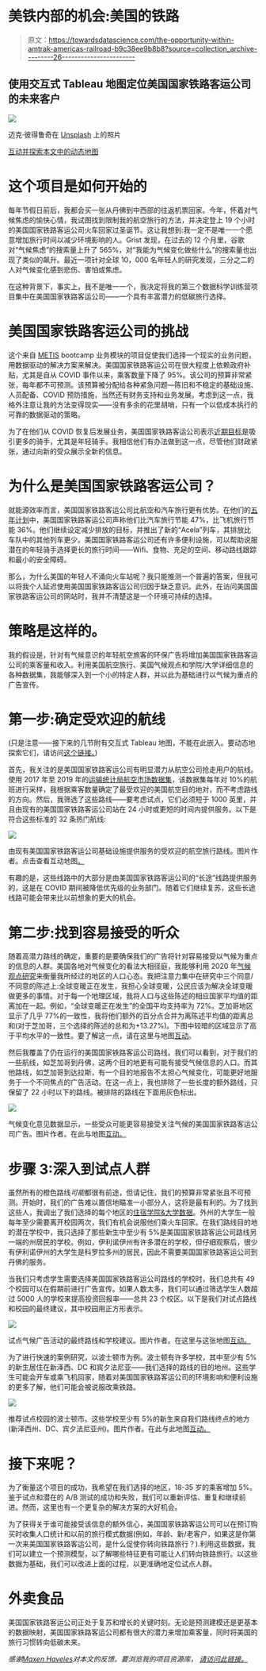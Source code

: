 # 美铁内部的机会:美国的铁路

> 原文：<https://towardsdatascience.com/the-opportunity-within-amtrak-americas-railroad-b9c38ee9b8b8?source=collection_archive---------26----------------------->

## 使用交互式 Tableau 地图定位美国国家铁路客运公司的未来客户

![](img/b58795c6eefbe518fa079bda46c07f2f.png)

迈克·彼得鲁奇在 [Unsplash](https://unsplash.com?utm_source=medium&utm_medium=referral) 上的照片

[互动并探索本文中的动态地图](https://public.tableau.com/app/profile/nina7004/viz/AmtrakOpportunity-MediumLink/Story1#1)

# 这个项目是如何开始的

每年节假日前后，我都会买一张从丹佛到中西部的往返机票回家。今年，怀着对气候焦虑的愉快心情，我试图找到限制我的航空旅行的方法，并决定登上 19 个小时的美国国家铁路客运公司火车回家过圣诞节。这让我想到:我一定不是唯一一个愿意增加旅行时间以减少环境影响的人。Grist 发现，在过去的 12 个月里，谷歌对“气候焦虑”的搜索量上升了 565%，对“我能为气候变化做些什么”的搜索量也出现了类似的飙升。最近一项针对全球 10，000 名年轻人的研究发现，三分之二的人对气候变化感到悲伤、害怕或焦虑。

在这种背景下，事实上，我不是唯一一个，我决定将我的第三个数据科学训练营项目集中在美国国家铁路客运公司——一个具有丰富潜力的低碳旅行选择。

# 美国国家铁路客运公司的挑战

这个来自 [METIS](https://medium.com/u/d18bcb7f0383?source=post_page-----b9c38ee9b8b8--------------------------------) bootcamp 业务模块的项目促使我们选择一个现实的业务问题，用数据驱动的解决方案来解决。美国国家铁路客运公司在很大程度上依赖政府补贴，尤其是自从 COVID 事件以来，乘客数量下降了 95%。该公司的预算非常紧张，每年都不可预测。该预算被分配给各种紧急问题—陈旧和不稳定的基础设施、人员配备、COVID 预防措施，当然还有财务支持和业务发展。考虑到这一点，我格外注意让我的方法变得现实——没有多余的花里胡哨，只有一个以低成本执行的可靠的数据驱动的策略。

为了在他们从 COVID 恢复后发展业务，美国国家铁路客运公司表示[近期目标](https://www.amtrak.com/content/dam/projects/dotcom/english/public/documents/corporate/businessplanning/Amtrak-Service-Line-Asset-Line-Plans-FY21-26.pdf)是吸引更多的骑手，尤其是年轻骑手。我相信他们有办法做到这一点，尽管他们财政紧张，通过向新的受众展示全新的信息。

# 为什么是美国国家铁路客运公司？

就能源效率而言，美国国家铁路客运公司比航空和汽车旅行更有优势。在他们的[五年计划](https://www.amtrak.com/content/dam/projects/dotcom/english/public/documents/corporate/businessplanning/Amtrak-Service-Line-Asset-Line-Plans-FY21-26.pdf)中，美国国家铁路客运公司声称他们比汽车旅行节能 47%，比飞机旅行节能 36%。他们继续设定减少排放的目标，并推出了新的“Acela”列车，其排放比车队中的其他列车更少。美国国家铁路客运公司还有许多便利设施，可以帮助说服潜在的年轻骑手选择更长的旅行时间——Wifi、食物、充足的空间、移动路线跟踪和最小的安全障碍。

那么，为什么美国的年轻人不涌向火车站呢？我只能推测一个普遍的答案，但我可以将我个人延迟使用美国国家铁路客运公司归因于缺乏意识。此外，在访问美国国家铁路客运公司的网站时，我并不清楚这是一个环境可持续的选择。

# 策略是这样的。

我的假设是，针对有气候意识的年轻航空旅客的环保广告将增加美国国家铁路客运公司的乘客量和收入。利用美国航空旅行、美国气候观点和学院/大学详细信息的各种数据集，我能够深入到一个小的特定人群，并以此为基础进行以气候为重点的广告宣传。

# 第一步:确定受欢迎的航线

(只是注意——接下来的几节附有交互式 Tableau 地图，不能在此嵌入。要动态地探索它们，请访问[这个链接。](https://public.tableau.com/app/profile/nina7004/viz/AmtrakOpportunity-MediumLink/Story1#1))

首先，我关注的是美国国家铁路客运公司有明显潜力从航空公司抢走用户的航线。使用 2017 年至 2019 年的[运输统计局航空市场数据集](https://www.transtats.bts.gov/Fields.asp?gnoyr_VQ=FHK)，该数据集每年对 10%的航班进行采样，我根据乘客数量确定了最受欢迎的美国航空目的地对，而不考虑路线的方向。然后，我筛选了这些路线——要考虑试点，它们必须短于 1000 英里，并且由现有的美国国家铁路客运公司站在 24 小时或更短的时间内提供服务。以下是符合这些标准的 32 条热门航线:

![](img/b6090ab838fd8b67cfbd5bf1d765faae.png)

由现有美国国家铁路客运公司基础设施提供服务的受欢迎的航空旅行路线。图片作者。点击查看互动地图[。](https://public.tableau.com/app/profile/nina7004/viz/AmtrakOpportunity-MediumLink/Story1#1)

有趣的是，这些线路中的大部分是由美国国家铁路客运公司的“长途”线路提供服务的，这是在 COVID 期间被降低优先级的业务部门。随着它们继续复苏，这些长途线路可能会带来比以前想象的更大的机会。

# 第二步:找到容易接受的听众

随着高潜力路线的确定，重要的是要确保我们的广告将针对容易接受以气候为重点的信息的人群。美国各地对气候变化的看法大相径庭，我能够利用 2020 年[气候观点研究](https://climatecommunication.yale.edu/visualizations-data/ycom-us/)来衡量我所经过的地区的人口心态。我把注意力集中在研究中三个同意/不同意的陈述上:全球变暖正在发生，我担心全球变暖，公民应该为解决全球变暖做更多的事情。对于每一个地理区域，我将人口与这些陈述的相应国家平均值的距离加在一起。例如，“全球变暖正在发生”的全国平均支持率为 72%。芝加哥地区显示了几乎 77%的一致性，我将他们额外的百分点合并为离陈述平均值的距离总和(对于芝加哥，三个选择的陈述的总和为+13.27%)。下图中较暗的区域显示了高于平均水平的一致性。要了解这一点，请在这里与地图[互动](https://public.tableau.com/app/profile/nina7004/viz/AmtrakOpportunity-MediumLink/Story1#1)。

然后我覆盖了仍在运行的美国国家铁路客运公司路线。我们可以看到，对于我们的一些航线，如芝加哥到丹佛，这两个目的地更有可能有接受气候信息的人口。而其他路线，如芝加哥到达拉斯，有一个目的地报告不太担心气候变化，可能更好地服务于一个不同焦点的广告活动。在这一点上，我也排除了一些长度的额外路线，只保留了 22 小时以下的路线。被排除的路线在下面用灰色标出。

![](img/1108119cde62ebb0869a33b25d2fa44f.png)

气候变化意见数据显示，一些受众可能更容易接受关注气候的美国国家铁路客运公司广告。图片作者。在此与地图[互动。](https://public.tableau.com/app/profile/nina7004/viz/AmtrakOpportunity-MediumLink/Story1#1)

# 步骤 3:深入到试点人群

虽然所有的橙色路线*可能*都很有前途，但请记住，我们的预算非常紧张且不可预测。开始时，我们的广告难以置信地瞄准一小部分人，这将是最有利的。为了找到这些人，我调出了我们选择的每个地区的[住宿学院&大学数据](https://educationdata.urban.org/data-explorer/colleges/)。外州的大学生一般每年至少需要离开校园两次，我们有机会说服他们乘火车回家。在我们路线目的地的潜在学校中，我只选择了那些新生中至少有 5%是美国国家铁路客运公司路线另一端的州居民的学校。例如，伊利诺伊州有许多潜在的学校，但仔细观察后，很少有伊利诺伊州的大学生是科罗拉多州的居民，因此不需要美国国家铁路客运公司到丹佛的服务。

当我们只考虑学生需要选择美国国家铁路客运公司路线的学校时，我们总共有 49 个校园可以在假期前进行广告宣传。如果人数太多，我们可以通过筛选学生人数超过 5000 人的学校来提高投资回报率——总共 23 个校区。以下是我们对试点路线和校园的最终建议，其中校园用正方形表示。

![](img/2acc078a5e860f0782a8c9b83a1437ed.png)

试点气候广告活动的最终路线和学校建议。图片作者。在这里与这张地图[互动。](https://public.tableau.com/app/profile/nina7004/viz/AmtrakOpportunity-MediumLink/Story1#1)

为了进行快速的案例研究，以波士顿市为例。波士顿有许多学校，其中至少有 5%的新生居住在新泽西、DC 和宾夕法尼亚——我们选择的路线的目的地州。这些学生可能会开车或乘飞机回家，随着对美国国家铁路客运公司的环境影响和便利设施的更多了解，他们可能会被说服改乘铁路。

![](img/d9f63c97467fe1a5fdff0fa4afbce4c4.png)

推荐试点校园的波士顿市。这些学校至少有 5%的新生来自我们路线终点的地方(新泽西州、DC、宾夕法尼亚州)。图片作者。在此与此地图[互动。](https://public.tableau.com/app/profile/nina7004/viz/AmtrakOpportunity-MediumLink/Story1#1)

# 接下来呢？

为了衡量这个项目的成功，我希望在我们选择的地区，18-35 岁的乘客增加 5%。鉴于试点和潜在的 A/B 测试的成功和失败，我们可以重新评估、重复和继续前进。然而，这里也有一个更复杂的解决方案的大好机会。

为了获得关于谁可能接受该信息的额外信心，美国国家铁路客运公司可以在预订购买时收集人口统计和以前的旅行模式数据(例如，年龄、新/老客户，如果这是你第一次来美国国家铁路客运公司，是什么促使你转向铁路旅行？).利用这些数据，我们可以建立一个预测模型，以了解哪些特征更有可能让人们转向铁路旅行。以这些数据为基础，我们可以改进上面的过程，以更准确地定位试点人群。

# 外卖食品

美国国家铁路客运公司正处于复苏和增长的关键时刻。无论是预测建模还是更基本的数据映射，美国国家铁路客运公司都有很大的潜力来增加乘客量，同时将美国的旅行习惯转向低碳未来。

*感谢*[*Maxen Haveles*](https://twitter.com/mhaveles?ref_src=twsrc%5Egoogle%7Ctwcamp%5Eserp%7Ctwgr%5Eauthor)*对本文的反馈。要浏览我的项目资源库，* [*请访问此链接。*](https://github.com/ninaksweeney/amtrak-americas-railroad)